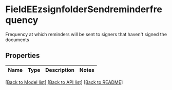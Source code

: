 # FieldEEzsignfolderSendreminderfrequency

Frequency at which reminders will be sent to signers that haven't signed the documents

## Properties
Name | Type | Description | Notes
------------ | ------------- | ------------- | -------------

[[Back to Model list]](../README.md#documentation-for-models) [[Back to API list]](../README.md#documentation-for-api-endpoints) [[Back to README]](../README.md)



